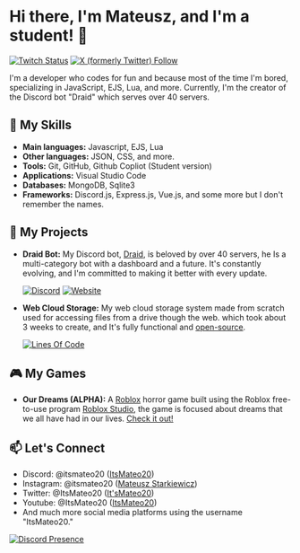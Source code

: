 # Hi there, I'm Mateusz, and I'm a student! 👋

[![Twitch Status](https://img.shields.io/twitch/status/itsmateo20?style=for-the-badge&labelColor=%23431094&color=%23250952)](https://www.twitch.tv/itsmateo20)
[![X (formerly Twitter) Follow](https://img.shields.io/twitter/follow/ItsMateo20?style=for-the-badge)](https://twitter.com/intent/follow?original_referer=https://github.com/ItsMateo20&screen_name=ItsMateo20)

I'm a developer who codes for fun and because most of the time I'm bored, specializing in JavaScript, EJS, Lua, and more. Currently, I'm the creator of the Discord bot "Draid" which serves over 40 servers.

## 🚀 My Skills

- **Main languages:** Javascript, EJS, Lua
- **Other languages:** JSON, CSS, and more.
- **Tools:** Git, GitHub, Github Copliot (Student version)
- **Applications:** Visual Studio Code
- **Databases:** MongoDB, Sqlite3
- **Frameworks:** Discord.js, Express.js, Vue.js, and some more but I don't remember the names.

## 🌟 My Projects

- **Draid Bot:** My Discord bot, [Draid](https://draid.vercel.app/invite), is beloved by over 40 servers, he Is a multi-category bot with a dashboard and a future. It's constantly evolving, and I'm committed to making it better with every update.

  [![Discord](https://img.shields.io/discord/831828880016408637?style=for-the-badge&label=Community%20Server&labelColor=%23103e94&color=%2308204d)](https://draid.vercel.app/support)
  [![Website](https://img.shields.io/website?up_message=ONLINE&up_color=%2310946a&down_message=OFFLINE&down_color=%23941010&url=https%3A%2F%2Fdraid.vercel.app&style=for-the-badge&label=Draid%20Dashboard&labelColor=%23103e94)](https://draid.vercel.app)

- **Web Cloud Storage:** My web cloud storage system made from scratch used for accessing files from a drive though the web. which took about 3 weeks to create, and It's fully functional and [open-source](https://github.com/ItsMateo20/Cloud).

  [![Lines Of Code](https://tokei.rs/b1/github/ItsMateo20/Cloud?style=for-the-badge&color=%23103e94)](https://github.com/ItsMateo20/Cloud)

## 🎮 My Games

- **Our Dreams (ALPHA):** A [Roblox](https://www.roblox.com/) horror game built using the Roblox free-to-use program [Roblox Studio](https://create.roblox.com/), the game is focused about dreams that we all have had in our lives. [Check it out!](https://www.roblox.com/games/14422530814)

## 📫 Let's Connect

- Discord: @itsmateo20 ([ItsMateo20](https://discord.com/users/630812692659044352))
- Instagram: @itsmateo20 ([Mateusz Starkiewicz](https://www.instagram.com/itsmateo20/))
- Twitter: @ItsMateo20 ([It'sMateo20](https://twitter.com/ItsMateo20))
- Youtube: @ItsMateo20 ([ItsMateo20](https://www.youtube.com/@ItsMateo20))
- And much more social media platforms using the username "ItsMateo20."

[![Discord Presence](https://lanyard.cnrad.dev/api/630812692659044352)](https://discord.com/users/630812692659044352)

